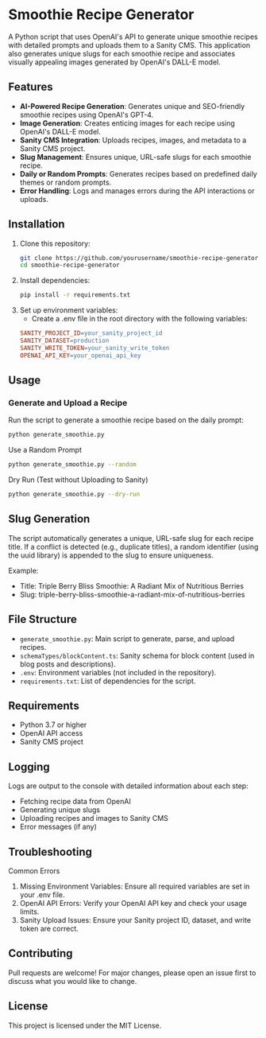 # Smoothie Recipe Generator

A Python script that uses OpenAI's API to generate unique smoothie recipes with detailed prompts and uploads them to a Sanity CMS. This application also generates unique slugs for each smoothie recipe and associates visually appealing images generated by OpenAI's DALL-E model.


## Features

- **AI-Powered Recipe Generation**: Generates unique and SEO-friendly smoothie recipes using OpenAI's GPT-4.
- **Image Generation**: Creates enticing images for each recipe using OpenAI's DALL-E model.
- **Sanity CMS Integration**: Uploads recipes, images, and metadata to a Sanity CMS project.
- **Slug Management**: Ensures unique, URL-safe slugs for each smoothie recipe.
- **Daily or Random Prompts**: Generates recipes based on predefined daily themes or random prompts.
- **Error Handling**: Logs and manages errors during the API interactions or uploads.


## Installation

1. Clone this repository:
   ```bash
   git clone https://github.com/yourusername/smoothie-recipe-generator.git
   cd smoothie-recipe-generator
   ```
2. Install dependencies:
   ```bash
   pip install -r requirements.txt
   ```
3. Set up environment variables:
   - Create a .env file in the root directory with the following variables:
    ```makefile
    SANITY_PROJECT_ID=your_sanity_project_id
    SANITY_DATASET=production
    SANITY_WRITE_TOKEN=your_sanity_write_token
    OPENAI_API_KEY=your_openai_api_key
    ```


## Usage

### Generate and Upload a Recipe

Run the script to generate a smoothie recipe based on the daily prompt:

```bash
python generate_smoothie.py
```

Use a Random Prompt

```bash
python generate_smoothie.py --random
```

Dry Run (Test without Uploading to Sanity)

```bash
python generate_smoothie.py --dry-run
```


## Slug Generation

The script automatically generates a unique, URL-safe slug for each recipe title. If a conflict is detected (e.g., duplicate titles), a random identifier (using the uuid library) is appended to the slug to ensure uniqueness.

Example:

- Title: Triple Berry Bliss Smoothie: A Radiant Mix of Nutritious Berries
- Slug: triple-berry-bliss-smoothie-a-radiant-mix-of-nutritious-berries


## File Structure

- `generate_smoothie.py`: Main script to generate, parse, and upload recipes.
- `schemaTypes/blockContent.ts`: Sanity schema for block content (used in blog posts and descriptions).
- `.env`: Environment variables (not included in the repository).
- `requirements.txt`: List of dependencies for the script.


## Requirements

- Python 3.7 or higher
- OpenAI API access
- Sanity CMS project


## Logging

Logs are output to the console with detailed information about each step:

- Fetching recipe data from OpenAI
- Generating unique slugs
- Uploading recipes and images to Sanity CMS
- Error messages (if any)


## Troubleshooting

Common Errors

1. Missing Environment Variables: Ensure all required variables are set in your .env file.
2. OpenAI API Errors: Verify your OpenAI API key and check your usage limits.
3. Sanity Upload Issues: Ensure your Sanity project ID, dataset, and write token are correct.


## Contributing

Pull requests are welcome! For major changes, please open an issue first to discuss what you would like to change.


## License

This project is licensed under the MIT License.